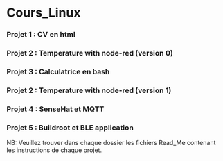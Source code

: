 # Cours_Linux

<h3> Projet 1 : CV en html </h3>
<h3> Projet 2 : Temperature with node-red (version 0) </h3>
<h3> Projet 3 : Calculatrice en bash </h3>
<h3> Projet 2 : Temperature with node-red (version 1) </h3>
<h3> Projet 4 : SenseHat et MQTT </h3>
<h3> Projet 5 : Buildroot et BLE application</h3>

NB: Veuillez trouver dans chaque dossier les fichiers Read_Me contenant les instructions de chaque projet.
